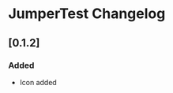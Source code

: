 <!-- Keep a Changelog guide -> https://keepachangelog.com -->

# JumperTest Changelog

## [0.1.2]

### Added
- Icon added
